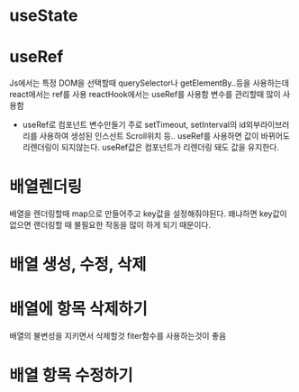 # useState

# useRef
Js에서는 특정 DOM을 선택할때 querySelector나 getElementBy..등을 사용하는데 react에서는 ref를 사용 reactHook에서는 useRef를 사용함 변수를 관리할때 많이 사용함

- useRef로 컴포넌트 변수만들기
주로 setTimeout, setInterval의 id외부라이브러리를 사용하여 생성된 인스선트 Scroll위치 등..
useRef를 사용하면 값이 바뀌어도 리렌더링이 되지않는다.
useRef값은 컴포넌트가 리렌더링 돼도 값을 유지한다.


# 배열렌더링
배열을 렌더링할때 map으로 만들어주고 key값을 설정해줘야된다. 왜냐하면 key값이없으면 랜더링할 때 불필요한 작동을 많이 하게 되기 때문이다.

# 배열 생성, 수정, 삭제
# 배열에 항목 삭제하기
배열의 불변성을 지키면서 삭제할것 fiter함수를 사용하는것이 좋음

# 배열 항목 수정하기


